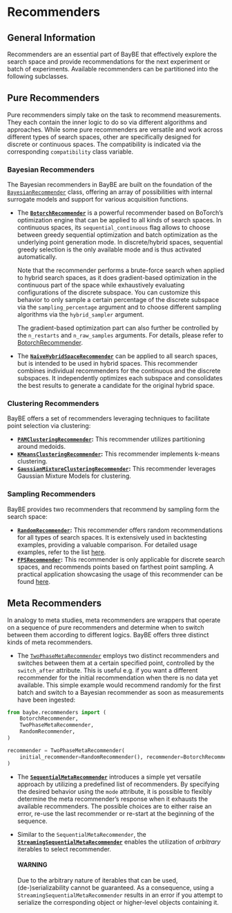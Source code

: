 # Recommenders

## General Information

Recommenders are an essential part of BayBE that effectively explore the search space
and provide recommendations for the next experiment or batch of experiments.
Available recommenders can be partitioned into the following subclasses.

## Pure Recommenders

Pure recommenders simply take on the task to recommend measurements. They each contain
the inner logic to do so via different algorithms and approaches.
While some pure recommenders are versatile and work across different types of search
spaces, other are specifically designed for discrete or continuous spaces. The
compatibility is indicated via the corresponding `compatibility` class variable.

### Bayesian Recommenders

The Bayesian recommenders in BayBE are built on the foundation of the
[`BayesianRecommender`]()
class, offering an array of possibilities with internal surrogate models and support
for various acquisition functions.

* The **[`BotorchRecommender`]()**
  is a powerful recommender based on BoTorch’s optimization engine that can be applied
  to all kinds of search spaces. In continuous spaces, its `sequential_continuous` flag
  allows to choose between greedy sequential optimization and batch optimization as the
  underlying point generation mode. In discrete/hybrid spaces, sequential greedy
  selection is the only available mode and is thus activated automatically.

  Note that the recommender performs a brute-force search when applied to hybrid search
  spaces, as it does gradient-based optimization in the continuous part of the space
  while exhaustively evaluating configurations of the discrete subspace. You can customize this
  behavior to only sample a certain percentage of the discrete subspace via the
  `sampling_percentage`
  argument and to choose different sampling algorithms via the
  `hybrid_sampler`
  argument.

  The gradient-based optimization part can also further be controlled by the
  `n_restarts` and
  `n_raw_samples`
  arguments. For details, please refer
  to [BotorchRecommender]().
* The **[`NaiveHybridSpaceRecommender`]()**
  can be applied to all search spaces, but is intended to be used in hybrid spaces.
  This recommender combines individual recommenders for the continuous and the discrete
  subspaces. It independently optimizes each subspace and consolidates the best results
  to generate a candidate for the original hybrid space.

### Clustering Recommenders

BayBE offers a set of recommenders leveraging techniques to facilitate point selection
via clustering:

* **[`PAMClusteringRecommender`]():**
  This recommender utilizes partitioning around medoids.
* **[`KMeansClusteringRecommender`]():**
  This recommender implements k-means clustering.
* **[`GaussianMixtureClusteringRecommender`]():**
  This recommender leverages Gaussian Mixture Models for clustering.

### Sampling Recommenders

BayBE provides two recommenders that recommend by sampling form the search space:

* **[`RandomRecommender`]():**
  This recommender offers random recommendations for all types of search spaces.
  It is extensively used in backtesting examples, providing a valuable comparison.
  For detailed usage examples, refer to the list
  [here]().
* **[`FPSRecommender`]():**
  This recommender is only applicable for discrete search spaces, and recommends points
  based on farthest point sampling. A practical application showcasing the usage of
  this recommender can be found
  [here]().

## Meta Recommenders

In analogy to meta studies, meta recommenders are wrappers that operate on a sequence
of pure recommenders and determine when to switch between them according to different
logics. BayBE offers three distinct kinds of meta recommenders.

* The
  [`TwoPhaseMetaRecommender`]()
  employs two distinct recommenders and switches between them at a certain specified
  point, controlled by the `switch_after` attribute. This is useful e.g. if you want a
  different recommender for the initial recommendation when there is no data yet
  available. This simple example would recommend randomly for the first batch and switch
  to a Bayesian recommender as soon as measurements have been ingested:

```python
from baybe.recommenders import (
    BotorchRecommender,
    TwoPhaseMetaRecommender,
    RandomRecommender,
)

recommender = TwoPhaseMetaRecommender(
    initial_recommender=RandomRecommender(), recommender=BotorchRecommender()
)
```

* The **[`SequentialMetaRecommender`]()**
  introduces a simple yet versatile approach by utilizing a predefined list of
  recommenders. By specifying the desired behavior using the `mode` attribute, it is
  possible to flexibly determine the meta recommender’s response when it exhausts the
  available recommenders. The possible choices are to either raise an error, re-use the
  last recommender or re-start at the beginning of the sequence.
* Similar to the `SequentialMetaRecommender`, the
  **[`StreamingSequentialMetaRecommender`]()**
  enables the utilization of *arbitrary* iterables to select recommender.

  #### WARNING
  Due to the arbitrary nature of iterables that can be used, (de-)serializability cannot
  be guaranteed. As a consequence, using a `StreamingSequentialMetaRecommender` results
  in an error if you attempt to serialize the corresponding object or higher-level
  objects containing it.
